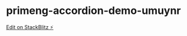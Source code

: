 # primeng-accordion-demo-umuynr

[Edit on StackBlitz ⚡️](https://stackblitz.com/edit/primeng-accordion-demo-umuynr)